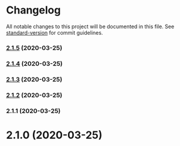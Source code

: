 # Changelog

All notable changes to this project will be documented in this file. See [standard-version](https://github.com/conventional-changelog/standard-version) for commit guidelines.

### [2.1.5](https://github.com/icai/vue-pg-table/compare/v2.1.4...v2.1.5) (2020-03-25)

### [2.1.4](https://github.com/icai/vue-pg-table/compare/v2.1.3...v2.1.4) (2020-03-25)

### [2.1.3](https://github.com/icai/vue-pg-table/compare/v2.1.2...v2.1.3) (2020-03-25)

### [2.1.2](https://github.com/icai/vue-pg-table/compare/v2.1.1...v2.1.2) (2020-03-25)

### 2.1.1 (2020-03-25)

# 2.1.0 (2020-03-25)
